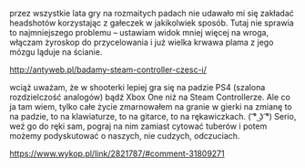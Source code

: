przez wszystkie lata gry na rozmaitych padach nie udawało mi się zakładać headshotów korzystając z gałeczek w jakikolwiek sposób. Tutaj nie sprawia to najmniejszego problemu – ustawiam widok mniej więcej na wroga, włączam żyroskop do przycelowania i już wielka krwawa plama z jego mózgu ląduje na ścianie. 

http://antyweb.pl/badamy-steam-controller-czesc-i/

wciąż uważam, że w shooterki lepiej gra się na padzie PS4 (szalona rozdzielczość analogów) bądź Xbox One niż na Steam Controllerze.
Ale co ja tam wiem, tylko całe życie zmarnowałem na granie w gierki na zmianę to na padzie, to na klawiaturze, to na gitarce, to na rękawiczkach. ( ͡° ͜ʖ ͡°)
Serio, weź go do ręki sam, pograj na nim zamiast cytować tuberów i potem możemy podyskutować o naszych, nie cudzych, odczuciach.

https://www.wykop.pl/link/2821787/#comment-31809271